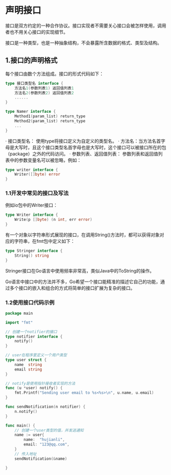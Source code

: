 <!--
 * @Descripttion: 
 * @version: 
 * @Author: hujianli
 * @Date: 2022-07-09 21:39:29
 * @LastEditors: hujianli
 * @LastEditTime: 2022-07-10 18:20:45
-->
# 声明接口


接口是双方约定的一种合作协议。接口实现者不需要关心接口会被怎样使用，调用者也不用关心接口的实现细节。

接口是一种类型，也是一种抽象结构，不会暴露所含数据的格式、类型及结构。



## 1.接口的声明格式
每个接口由数个方法组成。接口的形式代码如下：
``` go
type 接口类型名 interface {
    方法名1(参数列表1) 返回值列表1
    方法名2(参数列表2) 返回值列表2
    ......
}

type Namer interface {
    Method1(param_list) return_type
    Method2(param_list) return_type
    ...
}
```
· 接口类型名： 使用type将接口定义为自定义的类型名。
· 方法名：当方法名首字母是大写时，且这个接口类型名首字母也是大写时，这个接口可以被接口所在的包（package）之外的代码访问。
· 参数列表、返回值列表： 参数列表和返回值列表中的参数变量名可以被忽略，例如：

``` go
type writer interface {
	Writer([]byte) error
}
```

### 1.1开发中常见的接口及写法

例如io包中的Writer接口：
``` go
type Writer interface {
	Write(p []byte) (n int, err error)
}
```

有一个对象以字符串形式展现的接口，在调用String()方法时，都可以获得对象对应的字符串，在fmt包中定义如下：
``` go
type Stringer interface {
	String() string
}
```

Stringer接口在Go语言中使用频率非常高，类似Java中的ToString的操作。

Go语言中接口中的方法并不多，Go希望一个接口能精准的描述它自己的功能，通过多个接口的嵌入和组合的方式将简单的接口扩展为复杂的接口。

### 1.2使用接口代码示例



```go
package main

import "fmt"

// 创建一个notifier的接口
type notifier interface {
	notify()
}

// user在程序里定义一个用户类型
type user struct {
	name  string
	email string
}

// notify是使用指针接收者实现的方法
func (u *user) notify() {
	fmt.Printf("Sending user email to %s<%s>\n", u.name, u.email)
}

func sendNotification(n notifier) {
	n.notify()
}

func main() {
	// 创建一个user类型的值，并发送通知
	name := user{
		name:  "hujianli",
		email: "123@qq.com",
	}
	// 传入地址
	sendNotification(&name)

}
```





